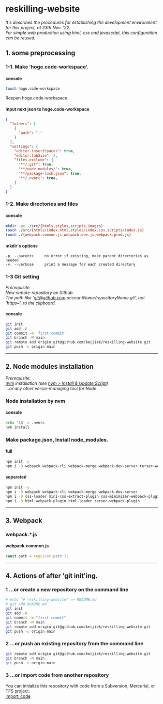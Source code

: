 # reskilling-website

*It's describes the procedures for establishing the development environment for this project, at 23th Nov. '22.  
For simple web production using html, css and javascript, this configuration can be reused.*

## 1. some preprocessing

### 1-1. Make 'hoge.code-workspace'.

#### console

```bash
touch hoge.code-workspace
```

Reopen hoge.code-workspace.

#### Input next json to hoge.code-workspace

```json
{
  "folders": [
    {
      "path": "."
    }
  ],
  "settings": {
    "editor.insertSpaces": true,
    "editor.tabSize": 2,
    "files.exclude": {
      "**/.git": true,
      "**/node_modules/": true,
      "**/package-lock.json": true,
      "**/.nvmrc": true,
    }
  }
}
```

### 1-2. Make directories and files

#### console
```bash
mkdir -pv ./src/{htmls,styles,scripts,images}
touch ./src/{htmls/index.html,styles/index.css,scripts/index.js}
touch ./{webpack.common.js,webpack.dev.js,webpack.prod.js}
```

#### mkdir's options
```
-p, --parents     no error if existing, make parent directories as needed
-v, --verbose     print a message for each created directory
```

### 1-3 Git setting

*Prerequisite:  
New remote-repository on Github.  
The path like 'git@github.com:accountName/repositoryName.git', not 'https~', to the clipboard.*

#### console
```bash
git init
git add -A
git commit -m 'first commit'
git branch -M main
git remote add origin git@github.com:keijiek/reskilling-website.git
git push -u origin main
```
---

## 2. Node modules installation

*Prerequisite:  
[nvm](https://github.com/nvm-sh/nvm) installation (see [nvm > Install & Update Script](https://github.com/nvm-sh/nvm#install--update-script))  
...or any other versio-managing tool for Node.*

### Node installation by nvm

#### console

```bash
echo '18' > .nvmrc
nvm install
```

### Make package.json, Install node_modules.

#### full
```bash
npm init -y
npm i -D webpack webpack-cli webpack-merge webpack-dev-server terser-webpack-plugin css-loader mini-css-extract-plugin css-minimizer-webpack-plugin html-webpack-plugin html-loader 
```

#### separated
```bash
npm init -y
npm i -D webpack webpack-cli webpack-merge webpack-dev-server
npm i -D css-loader mini-css-extract-plugin css-minimizer-webpack-plugin
npm i -D html-webpack-plugin html-loader terser-webpack-plugin
```

---

## 3. Webpack

### webpack.*.js

#### webpack.common.js
```js
const path = require('path');

```

---

## 4. Actions of after 'git init'ing.

### 1 ...or create a new repository on the command line

```bash
# echo "# reskilling-website" >> README.md
# git add README.md
git init
git add -A
git commit -m "first commit"
git branch -M main
git remote add origin git@github.com:keijiek/reskilling-website.git
git push -u origin main
```

### 2 ...or push an existing repository from the command line

```bash
git remote add origin git@github.com:keijiek/reskilling-website.git
git branch -M main
git push -u origin main
```

### 3 ...or import code from another repository

You can initialize this repository with code from a Subversion, Mercurial, or TFS project.  
[import_code](https://github.com/keijiek/reskilling-website/import)
